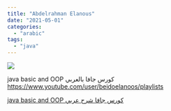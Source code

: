 ```yaml
---
title: "Abdelrahman Elanous"
date: "2021-05-01"
categories: 
  - "arabic"
tags: 
  - "java"
---
```


![](https://yt3.ggpht.com/ytc/AAUvwngzU-hEwD-iZwNKsqBJwOuqTEV_j4VSke1I_ST-TA=s176-c-k-c0x00ffffff-no-rj)

java basic and OOP كورس جافا بالعربي https://www.youtube.com/user/beidoelanoos/playlists

[java basic and OOP كورس جافا شرح عربي](https://www.youtube.com/user/beidoelanoos/playlists)
